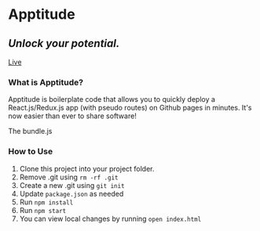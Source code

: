 

# Apptitude 
## *Unlock your potential.*
[Live](http://jaredjohnson.me/ghpages-react-boilerplate)

### What is Apptitude?
Apptitude is boilerplate code that allows you to quickly deploy a React.js/Redux.js app (with pseudo routes) on Github pages in minutes. It's now easier than ever to share software!

The bundle.js

### How to Use
1. Clone this project into your project folder.
2. Remove .git using `rm -rf .git`
3. Create a new .git using `git init`
4. Update `package.json` as needed
5. Run `npm install`
6. Run `npm start`
7. You can view local changes by running `open index.html`